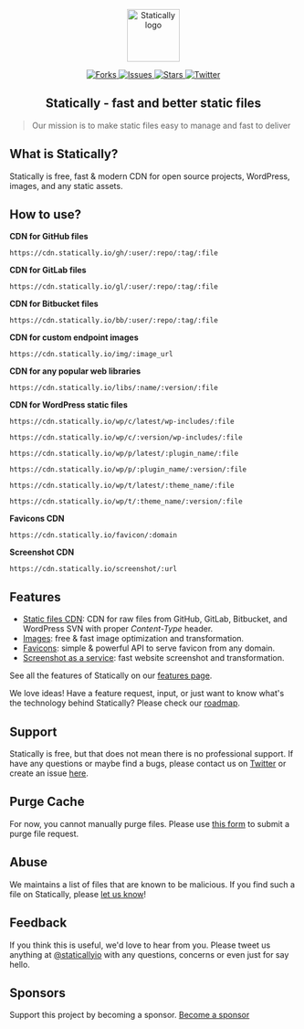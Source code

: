 <p align="center"><a class="clear" href="https://statically.io/" target="_blank"><img width="92" src="https://cdn.statically.io/img/statically.io/images/statically.png?w=92" alt="Statically logo"></a></p>

<p class="statically-badge" align="center">
    <a href="https://github.com/staticallyio/statically/network" target="_blank">
        <img src="https://cdn.statically.io/badges/github/forks/staticallyio/statically.svg?style=social" alt="Forks">
    </a>
    <a href="https://github.com/staticallyio/statically/issues" target="_blank">
        <img src="https://cdn.statically.io/badges/github/issues/staticallyio/statically.svg?style=social" alt="Issues">
    </a>
    <a href="https://github.com/staticallyio/statically/stargazers" target="_blank">
        <img src="https://cdn.statically.io/badges/github/stars/staticallyio/statically.svg?style=social" alt="Stars">
    </a>
    <a href="https://twitter.com/staticallyio" target="_blank">
        <img src="https://cdn.statically.io/badges/twitter/follow/staticallyio.svg?style=social" alt="Twitter">
    </a>
</p>

<h2 align="center">
    Statically - fast and better static files
</h2>

> Our mission is to make static files easy to manage and fast to deliver

What is Statically?
------------------

Statically is free, fast & modern CDN for open source projects, WordPress, images, and any static assets.

How to use?
-----

**CDN for GitHub files**

`https://cdn.statically.io/gh/:user/:repo/:tag/:file`

**CDN for GitLab files**

`https://cdn.statically.io/gl/:user/:repo/:tag/:file`

**CDN for Bitbucket files**

`https://cdn.statically.io/bb/:user/:repo/:tag/:file`

**CDN for custom endpoint images**

`https://cdn.statically.io/img/:image_url`

**CDN for any popular web libraries**

`https://cdn.statically.io/libs/:name/:version/:file`

**CDN for WordPress static files**

`https://cdn.statically.io/wp/c/latest/wp-includes/:file`

`https://cdn.statically.io/wp/c/:version/wp-includes/:file`

`https://cdn.statically.io/wp/p/latest/:plugin_name/:file`

`https://cdn.statically.io/wp/p/:plugin_name/:version/:file`

`https://cdn.statically.io/wp/t/latest/:theme_name/:file`

`https://cdn.statically.io/wp/t/:theme_name/:version/:file`

**Favicons CDN**

`https://cdn.statically.io/favicon/:domain`

**Screenshot CDN**

`https://cdn.statically.io/screenshot/:url`

Features
--------

- [Static files CDN](https://statically.io): CDN for raw files from GitHub, GitLab, Bitbucket, and WordPress SVN with proper *Content-Type* header.
- [Images](https://statically.io/images): free & fast image optimization and transformation.
- [Favicons](https://statically.io/favicons): simple & powerful API to serve favicon from any domain.
- [Screenshot as a service](https://statically.io/screenshot): fast website screenshot and transformation.

See all the features of Statically on our [features page](https://statically.io/features).

We love ideas! Have a feature request, input, or just want to know what's the technology behind Statically? Please check our [roadmap](https://github.com/staticallyio/statically/issues/30).

Support
-------

Statically is free, but that does not mean there is no professional support. If have any questions or maybe find a bugs, please contact us on [Twitter](https://twitter.com/staticallyio) or create an issue [here](https://github.com/staticallyio/statically/issues).

Purge Cache
-----------

For now, you cannot manually purge files. Please use [this form](https://statically.io/purge) to submit a purge file request.

Abuse
-----

We maintains a list of files that are known to be malicious. If you find such a file on Statically, please [let us know](https://github.com/staticallyio/statically/issues)!

Feedback
--------

If you think this is useful, we'd love to hear from you. Please tweet us anything at [@staticallyio](https://twitter.com/staticallyio) with any questions, concerns or even just for say hello.

Sponsors
--------------------------------------

Support this project by becoming a sponsor. [Become a sponsor](https://statically.io/support-statically)